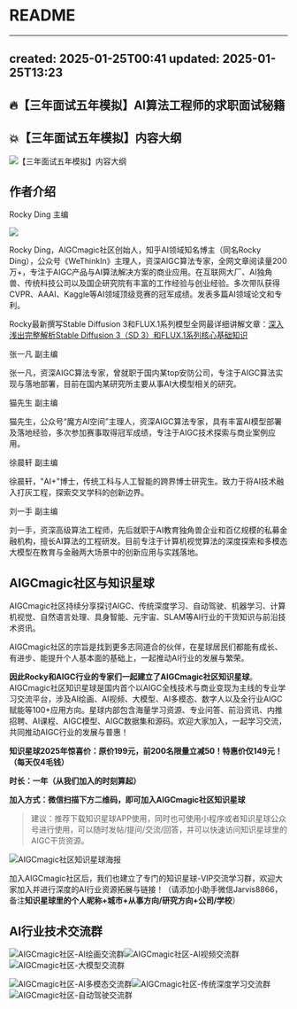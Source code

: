 # README
* * *

created: 2025-01-25T00:41 updated: 2025-01-25T13:23
---------------------------------------------------

🔥【三年面试五年模拟】AI算法工程师的求职面试秘籍
--------------------------

💥【三年面试五年模拟】内容大纲
----------------

![【三年面试五年模拟】内容大纲](api/images/7UJobaVUJ7TO/框架.png)

作者介绍
----

Rocky Ding 主编

[![](README_Rocky%20Ding-知乎-blue.sv)](https://www.zhihu.com/people/bei-jing-de-wen-zhou-ren)

Rocky Ding，AIGCmagic社区创始人，知乎AI领域知名博主（同名Rocky Ding），公众号《WeThinkIn》主理人，资深AIGC算法专家，全网文章阅读量200万+，专注于AIGC产品与AI算法解决方案的商业应用。在互联网大厂、AI独角兽、传统科技公司以及国企研究院有丰富的工作经验与创业经验。多次带队获得CVPR、AAAI、Kaggle等AI领域顶级竞赛的冠军成绩。发表多篇AI领域论文和专利。

Rocky最新撰写Stable Diffusion 3和FLUX.1系列模型全网最详细讲解文章：[深入浅出完整解析Stable Diffusion 3（SD 3）和FLUX.1系列核心基础知识](https://zhuanlan.zhihu.com/p/684068402)

张一凡 副主编

张一凡，资深AIGC算法专家，曾就职于国内某top安防公司，专注于AIGC算法实现与落地部署，目前在国内某研究所主要从事AI大模型相关的研究。

猫先生 副主编

猫先生，公众号“魔方AI空间”主理人，资深AIGC算法专家，具有丰富AI模型部署及落地经验，多次参加赛事取得冠军成绩，专注于AIGC技术探索与商业案例应用。

徐晨轩 副主编

徐晨轩，"AI+"博士，传统工科与人工智能的跨界博士研究生。致力于将AI技术融入打灰工程，探索交叉学科的创新边界。

刘一手 副主编

刘一手，资深高级算法工程师，先后就职于AI教育独角兽企业和百亿规模的私募金融机构，擅长AI算法的工程研发。目前专注于计算机视觉算法的深度探索和多模态大模型在教育与金融两大场景中的创新应用与实践落地。

AIGCmagic社区与知识星球
----------------

AIGCmagic社区持续分享探讨AIGC、传统深度学习、自动驾驶、机器学习、计算机视觉、自然语言处理、具身智能、元宇宙、SLAM等AI行业的干货知识与前沿技术资讯。

AIGCmagic社区的宗旨是找到更多志同道合的伙伴，在星球居民们都能有成长、有进步、能提升个人基本面的基础上，一起推动AI行业的发展与繁荣。

**因此Rocky和AIGC行业的专家们一起建立了AIGCmagic社区知识星球**。AIGCmagic社区知识星球是国内首个以AIGC全栈技术与商业变现为主线的专业学习交流平台，涉及AI绘画、AI视频、大模型、AI多模态、数字人以及全行业AIGC赋能等100+应用方向。星球内部包含海量学习资源、专业问答、前沿资讯、内推招聘、AI课程、AIGC模型、AIGC数据集和源码。欢迎大家加入，一起学习交流，共同推动AIGC行业的发展与普惠！

**知识星球2025年惊喜价：原价199元，前200名限量立减50！特惠价仅149元！（每天仅4毛钱）**

**时长：一年（从我们加入的时刻算起）**

**加入方式：微信扫描下方二维码，即可加入AIGCmagic社区知识星球**

> 建议：推荐下载知识星球APP使用，同时也可使用小程序或者知识星球公众号进行使用，可以随时发帖/提问/交流/回答，并可以快速访问知识星球里的AIGC干货资源。

![AIGCmagic社区知识星球海报](imgs/%E6%98%9F%E7%90%83%E4%BC%98%E6%83%A0%E5%8D%B7.png)

加入AIGCmagic社区后，我们也建立了专门的知识星球-VIP交流学习群，欢迎大家加入并进行深度的AI行业资源拓展与链接！（请添加小助手微信Jarvis8866，备注**知识星球里的个人昵称+城市+从事方向/研究方向+公司/学校**）

AI行业技术交流群
---------

![AIGCmagic社区-AI绘画交流群](imgs/AI%E7%BB%98%E7%94%BB%E4%BA%A4%E6%B5%81%E7%BE%A4.jpg)![AIGCmagic社区-AI视频交流群](imgs/AI%E8%A7%86%E9%A2%91%E4%BA%A4%E6%B5%81%E7%BE%A4.jpg)![AIGCmagic社区-大模型交流群](imgs/%E5%A4%A7%E6%A8%A1%E5%9E%8B%E4%BA%A4%E6%B5%81%E7%BE%A4.jpg)

![AIGCmagic社区-AI多模态交流群](imgs/AI%E5%A4%9A%E6%A8%A1%E6%80%81%E4%BA%A4%E6%B5%81%E7%BE%A4.jpg)![AIGCmagic社区-传统深度学习交流群](imgs/%E4%BC%A0%E7%BB%9F%E6%B7%B1%E5%BA%A6%E5%AD%A6%E4%B9%A0%E4%BA%A4%E6%B5%81%E7%BE%A4.jpg)![AIGCmagic社区-自动驾驶交流群](imgs/%E8%87%AA%E5%8A%A8%E9%A9%BE%E9%A9%B6%E4%BA%A4%E6%B5%81%E7%BE%A4.jpg)